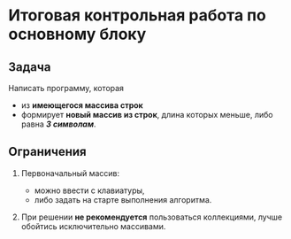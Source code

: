 # Итоговая контрольная работа по основному блоку

## Задача
Написать программу, которая 
* из **имеющегося массива строк** 
* формирует **новый массив из строк**, длина которых меньше, либо равна **_3 символам_**. 

## Ограничения
1. Первоначальный массив:
   * можно ввести с клавиатуры, 
   * либо задать на старте выполнения алгоритма. 
 
 2. При решении __не рекомендуется__ пользоваться коллекциями, лучше обойтись исключительно массивами.

 